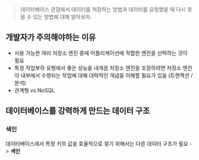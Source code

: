 > 데이터베이스 관점에서 데이터를 저장하는 방법과 데이터를 요청했을 때 다시 찾을 수 있는 방법에 대해 알아보자.

## 개발자가 주의해야하는 이유
- 사용 가능한 여러 저장소 엔진 중에 어플리케이션에 적합한 엔진을 선택하는 것이 필요
- 특정 작업부하 유형에서 좋은 성능을 내게끔 저장소 엔진을 조정하려면 저장소 엔진이 내부에서 수행되는 작업에 대해 대략적인 개념을 이해할 필요가 있음 (트랜잭션 / 분석)
- 관계형 vs NoSQL

## 데이터베이스를 강력하게 만드는 데이터 구조

### 색인
데이터베이스에서 특정 키의 값을 효율적으로 찾기 위해서는 다른 데이터 구조가 필요 -> **색인**

